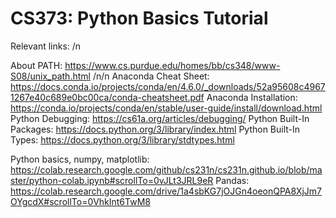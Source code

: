 # CS373: Python Basics Tutorial

Relevant links: /n

About PATH: https://www.cs.purdue.edu/homes/bb/cs348/www-S08/unix_path.html /n/n
Anaconda Cheat Sheet: https://docs.conda.io/projects/conda/en/4.6.0/_downloads/52a95608c49671267e40c689e0bc00ca/conda-cheatsheet.pdf
Anaconda Installation: https://conda.io/projects/conda/en/stable/user-guide/install/download.html
Python Debugging: https://cs61a.org/articles/debugging/
Python Built-In Packages: https://docs.python.org/3/library/index.html
Python Built-In Types: https://docs.python.org/3/library/stdtypes.html 

Python basics, numpy, matplotlib: https://colab.research.google.com/github/cs231n/cs231n.github.io/blob/master/python-colab.ipynb#scrollTo=0vJLt3JRL9eR
Pandas: https://colab.research.google.com/drive/1a4sbKG7jOJGn4oeonQPA8XjJm7OYgcdX#scrollTo=0VhkInt6TwM8
